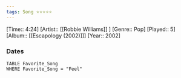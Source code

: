 ```yaml
---
tags: Song ⭐⭐⭐⭐⭐ 
---
```

[Time:: 4:24]
[Artist:: [[Robbie Williams]] ]
[Genre:: Pop]
[Played:: 5]
[Album:: [[Escapology (2002)]]]
[Year:: 2002]
### Dates
````dataview
TABLE Favorite_Song
WHERE Favorite_Song = "Feel"
````